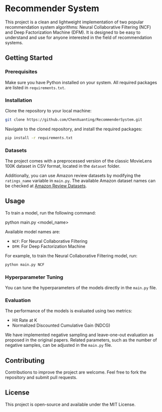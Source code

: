 # Recommender System

This project is a clean and lightweight implementation of two popular recommendation system algorithms: Neural Collaborative Filtering (NCF) and Deep Factorization Machine (DFM). It is designed to be easy to understand and use for anyone interested in the field of recommendation systems.

## Getting Started

### Prerequisites

Make sure you have Python installed on your system. All required packages are listed in `requirements.txt`.

### Installation

Clone the repository to your local machine:
```bash
git clone https://github.com/ChenXuanting/RecommenderSystem.git
```
Navigate to the cloned repository, and install the required packages:
```bash
pip install -r requirements.txt
```
### Datasets

The project comes with a preprocessed version of the classic MovieLens 100K dataset in CSV format, located in the `dataset` folder.

Additionally, you can use Amazon review datasets by modifying the `ratings_name` variable in `main.py`. The available Amazon dataset names can be checked at [Amazon Review Datasets](http://snap.stanford.edu/data/amazon/productGraph/categoryFiles/).

## Usage

To train a model, run the following command:

python main.py <model_name>

Available model names are:
- `NCF`: For Neural Collaborative Filtering
- `DFM`: For Deep Factorization Machine

For example, to train the Neural Collaborative Filtering model, run:
```bash
python main.py NCF
```
### Hyperparameter Tuning

You can tune the hyperparameters of the models directly in the `main.py` file.

### Evaluation

The performance of the models is evaluated using two metrics:
- Hit Rate at K
- Normalized Discounted Cumulative Gain (NDCG)

We have implemented negative sampling and leave-one-out evaluation as proposed in the original papers. Related parameters, such as the number of negative samples, can be adjusted in the `main.py` file.

## Contributing

Contributions to improve the project are welcome. Feel free to fork the repository and submit pull requests.

## License

This project is open-source and available under the MIT License.
